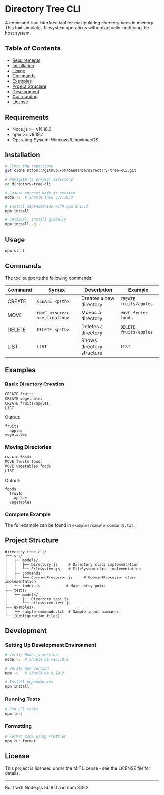 # Directory Tree CLI

A command-line interface tool for manipulating directory trees in memory. This tool simulates filesystem operations without actually modifying the host system.

## Table of Contents

- [Requirements](#requirements)
- [Installation](#installation)
- [Usage](#usage)
- [Commands](#commands)
- [Examples](#examples)
- [Project Structure](#project-structure)
- [Development](#development)
- [Contributing](#contributing)
- [License](#license)

## Requirements

- Node.js >= v16.18.0
- npm >= v8.19.2
- Operating System: Windows/Linux/macOS

## Installation

```bash
# Clone the repository
git clone https://github.com/bendance/directory-tree-cli.git

# Navigate to project directory
cd directory-tree-cli

# Ensure correct Node.js version
node -v  # Should show v16.18.0

# Install dependencies with npm 8.19.2
npm install

# Optional: Install globally
npm install -g .
```

## Usage

```bash
npm start
```

## Commands

The tool supports the following commands:

| Command | Syntax                        | Description               | Example                |
| ------- | ----------------------------- | ------------------------- | ---------------------- |
| CREATE  | `CREATE <path>`               | Creates a new directory   | `CREATE fruits/apples` |
| MOVE    | `MOVE <source> <destination>` | Moves a directory         | `MOVE fruits foods`    |
| DELETE  | `DELETE <path>`               | Deletes a directory       | `DELETE fruits/apples` |
| LIST    | `LIST`                        | Shows directory structure | `LIST`                 |

## Examples

### Basic Directory Creation

```bash
CREATE fruits
CREATE vegetables
CREATE fruits/apples
LIST
```

Output:

```
fruits
  apples
vegetables
```

### Moving Directories

```bash
CREATE foods
MOVE fruits foods
MOVE vegetables foods
LIST
```

Output:

```
foods
  fruits
    apples
  vegetables
```

### Complete Example

The full example can be found in `examples/sample-commands.txt`:

## Project Structure

```
directory-tree-cli/
├── src/
│   ├── models/
│   │   ├── Directory.js     # Directory class implementation
│   │   └── FileSystem.js    # FileSystem class implementation
│   ├── commands/
│   │   └── CommandProcessor.js     # CommandProcessor class implementation
│   └── index.js            # Main entry point
├── tests/
│   └── models/
│       ├── Directory.test.js
│       └── FileSystem.test.js
├── examples/
│   └── sample-commands.txt  # Sample input commands
└── [Configuration files]
```

## Development

### Setting Up Development Environment

```bash
# Verify Node.js version
node -v  # Should be v16.18.0

# Verify npm version
npm -v   # Should be 8.19.2

# Install dependencies
npm install
```

### Running Tests

```bash
# Run all tests
npm test
```

### Formatting

```bash
# Format code using Prettier
npm run format
```

## License

This project is licensed under the MIT License - see the LICENSE file for details.

---

Built with Node.js v16.18.0 and npm 8.19.2